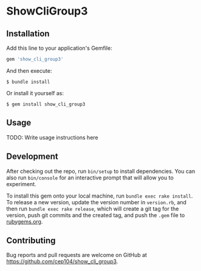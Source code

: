 # ShowCliGroup3


## Installation

Add this line to your application's Gemfile:

```ruby
gem 'show_cli_group3'
```

And then execute:

    $ bundle install

Or install it yourself as:

    $ gem install show_cli_group3

## Usage

TODO: Write usage instructions here

## Development

After checking out the repo, run `bin/setup` to install dependencies. You can also run `bin/console` for an interactive prompt that will allow you to experiment.

To install this gem onto your local machine, run `bundle exec rake install`. To release a new version, update the version number in `version.rb`, and then run `bundle exec rake release`, which will create a git tag for the version, push git commits and the created tag, and push the `.gem` file to [rubygems.org](https://rubygems.org).

## Contributing

Bug reports and pull requests are welcome on GitHub at https://github.com/cep104/show_cli_group3.
